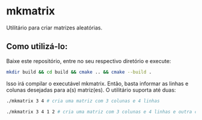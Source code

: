 # mkmatrix

Utilitário para criar matrizes aleatórias.

## Como utilizá-lo:

Baixe este repositório, entre no seu respectivo diretório e execute:

```sh
mkdir build && cd build && cmake .. && cmake --build .
```

Isso irá compilar o executável mkmatrix. Então, basta informar as linhas e colunas desejadas para a(s) matriz(es). O utilitário suporta até duas:

```sh
./mkmatrix 3 4 # cria uma matriz com 3 colunas e 4 linhas 
```
```sh
./mkmatrix 3 4 1 2 # cria uma matriz com 3 colunas e 4 linhas e outra com 1 coluna e 2 linhas
```
